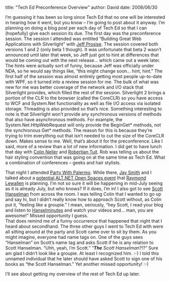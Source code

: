 
title: "Tech Ed Preconference Overview"
author: David
date: 2008/06/30

I’m guessing it has been so long since Tech Ed that no one will be interested in hearing how it went, but you know – I’m going to post about it anyway. 
I’m planning on doing a blog post per each day of Tech Ed so that I can (hopefully) give each session its due. The first day was the preconference session. The session I attended was entitled “Building Great Web Applications with Silverlight” with [Jeff Prosise](http://www.wintellect.com/CS/blogs/jprosise/default.aspx). The session covered both versions 1 and 2 (only beta 1 though). It was unfortunate that beta 2 wasn’t announced until later that week, so Jeff just got to hint at differences that would be coming out with the next release… which came out a week later. The hints were actually sort of funny, because Jeff was officially under NDA, so he would say things like, “this might change soon… hint, hint.” 
The first half of the session was almost entirely getting most people up-to-date with WPF, so it turned into a review session for me. The bulk of what was new for me was better coverage of the network and I/O stack that Silverlight provides, which filled the rest of the session. Silverlight 2 brings a portion of the CLR to the browser (called the CoreCLR) so you have access to WCF and System.Net functionality as well as file I/O access via isolated storage. Threading is also provided so that’s nice. Something interesting to note is that Silverlight won’t provide any synchronous versions of methods that also have asynchronous methods. For example, the System.Net.HttpWebRequest will only provide the BeginGet* methods, not the synchronous Get* methods. The reason for this is because they’re trying to trim everything out that isn’t needed to cut the size of the CoreCLR down. Makes sense to me. 
Well, that’s about it for the preconference. Like I said, more of a review than a lot of new information. I did get to have lunch that day with [Colin Neller](http://www.colinneller.com/blog/) and [Robertjan Tuit](http://www.robertjantuit.nl/). Rob was telling us about the hair styling convention that was going on at the same time as Tech Ed. What a combination of conferences – geeks and hair stylists. 
 
 
 
 
 
 
 
 
 
 
 
 
 
 
 
 
 
 
 
 
 
 
 
 
 
 
That night I attended [Party With Palermo](http://teched2008.partywithpalermo.com/). While there, [Jay Smith](http://jaysmith.us/) and I talked about a [potential ALT.NET Open Spaces event](http://jaysmith.us/index.php/2008/05/19/okc-altnet-open-spaces-being-planned-in-okc/) that [Raymond Lewallen](http://codebetter.com/blogs/raymond.lewallen) is planning. I’m not so sure it will be happening in mid-July seeing as it is already July, but who knows? If it does, I’m in! I also got to see [Scott Hanselman](http://www.hanselman.com/blog/) from across the room. I was telling Colin that I wanted to go up and say hi, but I didn’t really know how to approach Scott without, as Colin put it, “feeling like a groupie.” I mean, seriously, “hey Scott, I read your blog and listen to [Hanselminutes](http://www.hanselminutes.com/) and watch your videos and… man, you are awesome!” Missed opportunity I guess.  
That does remind me of a funny occurrence that happened that night that I heard about secondhand. The three other guys I went to Tech Ed with were all sitting around at the party and Scott came over to sit by them. As you might imagine, everyone had name tags on. One of the guys sees “Hanselman” on Scott’s name tag and asks Scott if he is any relation to Scott Hanselman. “Uhh, yeah, I’m Scott.” “<em><strong>The</strong> Scott Hanselman</em>?!?” Sure am glad I didn’t look like a groupie. At least I recognized him. :-) I told this unnamed individual that he later should have asked Scott to sign one of his books as “the Scott Hanselman.” Yet another missed opportunity! :-) 
 
 
 
 
 
 
 
 
 
 
 
 
 
 
 
 
 
 
 
 
 
 
 
 
 
 
 
 
 
 
 
 
 
 
 
 
 
 
 
 
 
 
 
 
 
 
 
 
 
 
I’ll see about getting my overview of the rest of Tech Ed up later.

